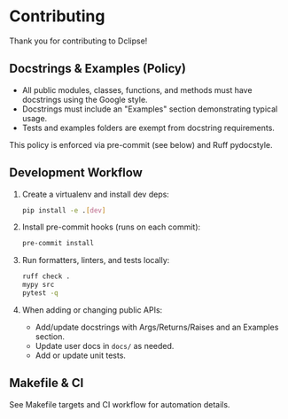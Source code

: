 # Contributing

Thank you for contributing to Dclipse!

## Docstrings & Examples (Policy)

- All public modules, classes, functions, and methods must have docstrings using the Google style.
- Docstrings must include an "Examples" section demonstrating typical usage.
- Tests and examples folders are exempt from docstring requirements.

This policy is enforced via pre-commit (see below) and Ruff pydocstyle.

## Development Workflow

1. Create a virtualenv and install dev deps:

   ```bash
   pip install -e .[dev]
   ```

2. Install pre-commit hooks (runs on each commit):

   ```bash
   pre-commit install
   ```

3. Run formatters, linters, and tests locally:

   ```bash
   ruff check .
   mypy src
   pytest -q
   ```

4. When adding or changing public APIs:
   - Add/update docstrings with Args/Returns/Raises and an Examples section.
   - Update user docs in `docs/` as needed.
   - Add or update unit tests.

## Makefile & CI

See Makefile targets and CI workflow for automation details.
